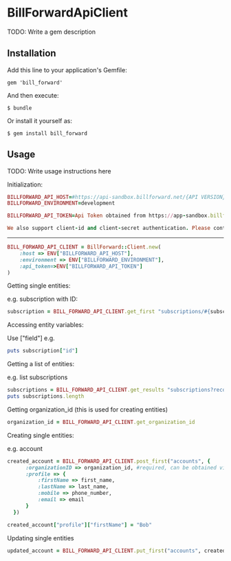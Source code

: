 # BillForwardApiClient

TODO: Write a gem description

## Installation

Add this line to your application's Gemfile:

    gem 'bill_forward'

And then execute:

    $ bundle

Or install it yourself as:

    $ gem install bill_forward

## Usage

TODO: Write usage instructions here

Initialization:

```ruby
BILLFORWARD_API_HOST=#https://api-sandbox.billforward.net/{API VERSION}/
BILLFORWARD_ENVIRONMENT=development

BILLFORWARD_API_TOKEN=Api Token obtained from https://app-sandbox.billforward.net/setup/#/personal/api-keys

We also support client-id and client-secret authentication. Please contact BillForward support through http://www.billforward.net/contact-us/
```

---

```ruby
BILL_FORWARD_API_CLIENT = BillForward::Client.new(
    :host => ENV["BILLFORWARD_API_HOST"],
    :environment => ENV["BILLFORWARD_ENVIRONMENT"],
    :api_token=>ENV["BILLFORWARD_API_TOKEN"]
)
```

Getting single entities:

e.g. subscription with ID:

```ruby
subscription = BILL_FORWARD_API_CLIENT.get_first "subscriptions/#{subscription_id}"
```

Accessing entity variables:

Use ["field"] e.g.

```ruby
puts subscription["id"]
```

Getting a list of entities:

e.g. list subscriptions

```ruby
subscriptions = BILL_FORWARD_API_CLIENT.get_results "subscriptions?records=200&order_by=CREATED&order=ASC"
puts subscriptions.length
```

Getting organization_id (this is used for creating entities)

```ruby
organization_id = BILL_FORWARD_API_CLIENT.get_organization_id
```

Creating single entities:

e.g. account

```ruby
created_account = BILL_FORWARD_API_CLIENT.post_first("accounts", {
      :organizationID => organization_id, #required, can be obtained via
      :profile => {
          :firstName => first_name,
          :lastName => last_name,
          :mobile => phone_number,
          :email => email
      }
  })

created_account["profile"]["firstName"] = "Bob"
```

Updating single entities

```ruby
updated_account = BILL_FORWARD_API_CLIENT.put_first("accounts", created_account)
```